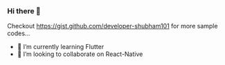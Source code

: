 
### Hi there 👋
Checkout https://gist.github.com/developer-shubham101 for more sample codes...

- 🌱 I’m currently learning Flutter
- 👯 I’m looking to collaborate on React-Native

<!--
**developer-shubham101/developer-shubham101** is a ✨ _special_ ✨ repository because its `README.md` (this file) appears on your GitHub profile.

Here are some ideas to get you started:

- 🔭 I’m currently working on ...
- 🌱 I’m currently learning ...
- 👯 I’m looking to collaborate on ...
- 🤔 I’m looking for help with ...
- 💬 Ask me about ...
- 📫 How to reach me: ...
- 😄 Pronouns: ...
- ⚡ Fun fact: ...
-->
